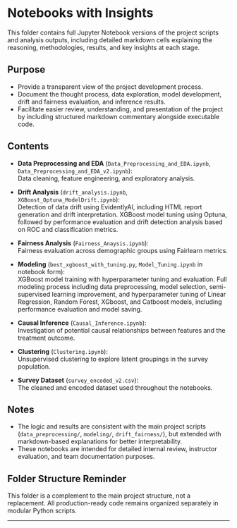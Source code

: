 
# Notebooks with Insights

This folder contains full Jupyter Notebook versions of the project scripts and analysis outputs, including detailed markdown cells explaining the reasoning, methodologies, results, and key insights at each stage.

## Purpose
- Provide a transparent view of the project development process.
- Document the thought process, data exploration, model development, drift and fairness evaluation, and inference results.
- Facilitate easier review, understanding, and presentation of the project by including structured markdown commentary alongside executable code.

## Contents
- **Data Preprocessing and EDA** (`Data_Preprocessing_and_EDA.ipynb`, `Data_Preprocessing_and_EDA_v2.ipynb`):  
  Data cleaning, feature engineering, and exploratory analysis.
  
- **Drift Analysis** (`drift_analysis.ipynb`, `XGBoost_Optuna_ModelDrift.ipynb`):  
  Detection of data drift using EvidentlyAI, including HTML report generation and drift interpretation.
  XGBoost model tuning using Optuna, followed by performance evaluation and drift detection analysis based on ROC and classification metrics.

- **Fairness Analysis** (`Fairness_Anaysis.ipynb`):  
  Fairness evaluation across demographic groups using Fairlearn metrics.

- **Modeling** (`best_xgboost_with_tuning.py`, `Model_Tuning.ipynb` in notebook form):  
  XGBoost model training with hyperparameter tuning and evaluation.
  Full modeling process including data preprocessing, model selection, semi-supervised learning improvement, and hyperparameter tuning of Linear Regression, Random Forest, XGboost, and Catboost models, including performance evaluation and model saving.

- **Causal Inference** (`Causal_Inference.ipynb`):  
  Investigation of potential causal relationships between features and the treatment outcome.

- **Clustering** (`Clustering.ipynb`):  
  Unsupervised clustering to explore latent groupings in the survey population.

- **Survey Dataset** (`survey_encoded_v2.csv`):  
  The cleaned and encoded dataset used throughout the notebooks.

## Notes
- The logic and results are consistent with the main project scripts (`data_preprocessing/`, `modeling/`, `drift_fairness/`), but extended with markdown-based explanations for better interpretability.
- These notebooks are intended for detailed internal review, instructor evaluation, and team documentation purposes.

## Folder Structure Reminder
This folder is a complement to the main project structure, not a replacement. All production-ready code remains organized separately in modular Python scripts.

---

